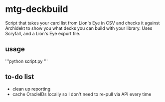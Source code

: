 # mtg-deckbuild
Script that takes your card list from Lion's Eye in CSV and checks it against Archidekt to show you what decks you can build with your library.  Uses Scryfall, and a Lion's Eye export file.

## usage
'''python script.py <archidektID>'''

## to-do list
* clean up reporting
* cache OracleIDs locally so I don't need to re-pull via API every time